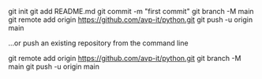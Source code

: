 
git init
git add README.md
git commit -m "first commit"
git branch -M main
git remote add origin https://github.com/avp-it/python.git
git push -u origin main

…or push an existing repository from the command line

git remote add origin https://github.com/avp-it/python.git
git branch -M main
git push -u origin main
